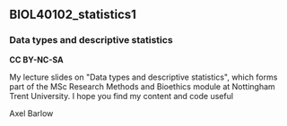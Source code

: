 ## BIOL40102_statistics1

### Data types and descriptive statistics

**CC BY-NC-SA**

My lecture slides on "Data types and descriptive statistics", which forms part of the MSc Research Methods and Bioethics module at Nottingham Trent University. I hope you find my content and code useful

Axel Barlow
